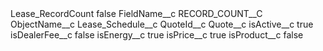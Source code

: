 <?xml version="1.0" encoding="UTF-8"?>
<CustomMetadata xmlns="http://soap.sforce.com/2006/04/metadata" xmlns:xsi="http://www.w3.org/2001/XMLSchema-instance" xmlns:xsd="http://www.w3.org/2001/XMLSchema">
    <label>Lease_RecordCount</label>
    <protected>false</protected>
    <values>
        <field>FieldName__c</field>
        <value xsi:type="xsd:string">RECORD_COUNT__C</value>
    </values>
    <values>
        <field>ObjectName__c</field>
        <value xsi:type="xsd:string">Lease_Schedule__c</value>
    </values>
    <values>
        <field>QuoteId__c</field>
        <value xsi:type="xsd:string">Quote__c</value>
    </values>
    <values>
        <field>isActive__c</field>
        <value xsi:type="xsd:boolean">true</value>
    </values>
    <values>
        <field>isDealerFee__c</field>
        <value xsi:type="xsd:boolean">false</value>
    </values>
    <values>
        <field>isEnergy__c</field>
        <value xsi:type="xsd:boolean">true</value>
    </values>
    <values>
        <field>isPrice__c</field>
        <value xsi:type="xsd:boolean">true</value>
    </values>
    <values>
        <field>isProduct__c</field>
        <value xsi:type="xsd:boolean">false</value>
    </values>
</CustomMetadata>
